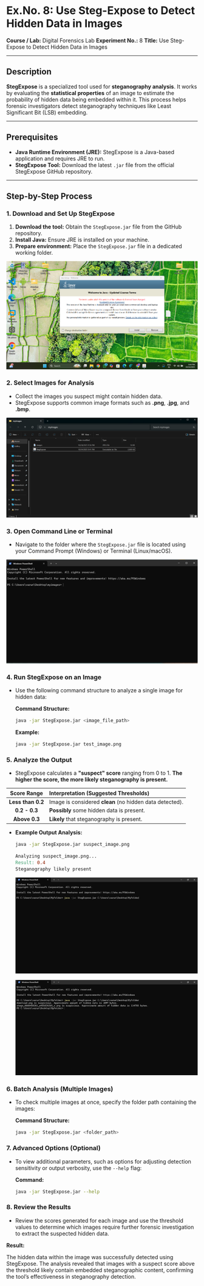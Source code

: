 # Ex.No. 8: Use Steg-Expose to Detect Hidden Data in Images

**Course / Lab:** Digital Forensics Lab
**Experiment No.:** 8
**Title:** Use Steg-Expose to Detect Hidden Data in Images

---

## Description
**StegExpose** is a specialized tool used for **steganography analysis**. It works by evaluating the **statistical properties** of an image to estimate the probability of hidden data being embedded within it. This process helps forensic investigators detect steganography techniques like Least Significant Bit (LSB) embedding.

---

## Prerequisites

- **Java Runtime Environment (JRE):** StegExpose is a Java-based application and requires JRE to run.
- **StegExpose Tool:** Download the latest `.jar` file from the official StegExpose GitHub repository.

---

## Step-by-Step Process

### 1. Download and Set Up StegExpose

1.  **Download the tool:** Obtain the `StegExpose.jar` file from the GitHub repository.
2.  **Install Java:** Ensure JRE is installed on your machine.
3.  **Prepare environment:** Place the `StegExpose.jar` file in a dedicated working folder.

![images/exp1-disk-step1.png](https://github.com/varunsanjeevula/Digital-Forensics-/blob/abd99dac3b4ae51e766b6be5e432b41ebe21ea18/images/8.1.png)

### 2. Select Images for Analysis

* Collect the images you suspect might contain hidden data.
* StegExpose supports common image formats such as **.png**, **.jpg**, and **.bmp**.

![images/exp1-disk-step1.png](https://github.com/varunsanjeevula/Digital-Forensics-/blob/abd99dac3b4ae51e766b6be5e432b41ebe21ea18/images/8.6.png)

### 3. Open Command Line or Terminal

* Navigate to the folder where the `StegExpose.jar` file is located using your Command Prompt (Windows) or Terminal (Linux/macOS).

![images/exp1-disk-step1.png](https://github.com/varunsanjeevula/Digital-Forensics-/blob/abd99dac3b4ae51e766b6be5e432b41ebe21ea18/images/8.8.png)


### 4. Run StegExpose on an Image

* Use the following command structure to analyze a single image for hidden data:

    **Command Structure:**
    ```bash
    java -jar StegExpose.jar <image_file_path>
    ```

    **Example:**
    ```bash
    java -jar StegExpose.jar test_image.png
    ```

### 5. Analyze the Output

* StegExpose calculates a **"suspect" score** ranging from 0 to 1. **The higher the score, the more likely steganography is present.**

| Score Range | Interpretation (Suggested Thresholds) |
| :---: | :--- |
| **Less than 0.2** | Image is considered **clean** (no hidden data detected). |
| **0.2 - 0.3** | **Possibly** some hidden data is present. |
| **Above 0.3** | **Likely** that steganography is present. |

* **Example Output Analysis:**
    ```bash
    java -jar StegExpose.jar suspect_image.png
    ```
    ```makefile
    Analyzing suspect_image.png...
    Result: 0.4
    Steganography likely present
    ```
  ![images/exp1-disk-step1.png](https://github.com/varunsanjeevula/Digital-Forensics-/blob/abd99dac3b4ae51e766b6be5e432b41ebe21ea18/images/8.10.png)
  
  ![images/exp1-disk-step1.png](https://github.com/varunsanjeevula/Digital-Forensics-/blob/abd99dac3b4ae51e766b6be5e432b41ebe21ea18/images/8.11.png)

### 6. Batch Analysis (Multiple Images)

* To check multiple images at once, specify the folder path containing the images:

    **Command Structure:**
    ```bash
    java -jar StegExpose.jar <folder_path>
    ```

### 7. Advanced Options (Optional)

* To view additional parameters, such as options for adjusting detection sensitivity or output verbosity, use the `--help` flag:

    **Command:**
    ```bash
    java -jar StegExpose.jar --help
    ```

### 8. Review the Results

* Review the scores generated for each image and use the threshold values to determine which images require further forensic investigation to extract the suspected hidden data.

**Result:**

The hidden data within the image was successfully detected using StegExpose. The analysis revealed that images with a suspect score above the threshold likely contain embedded steganographic content, confirming the tool’s effectiveness in steganography detection.
